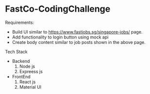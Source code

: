 # FastCo-CodingChallenge

Requirements:
- Build UI similar to https://www.fastjobs.sg/singapore-jobs/ page.
- Add functionality to login button using mock api
- Create body content similar to job posts shown in the above page.

Tech Stack
* Backend
   1. Node js
   2. Expreess js
* FrontEnd
   1. React js
   2. Material UI

      
    
